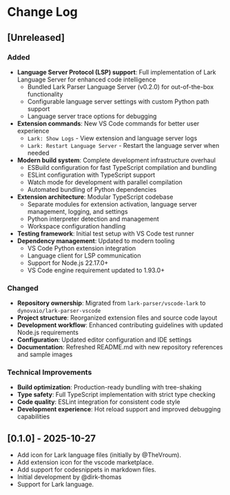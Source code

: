 # Change Log

## [Unreleased]

### Added

-   **Language Server Protocol (LSP) support**: Full implementation of Lark Language Server for enhanced code intelligence
    -   Bundled Lark Parser Language Server (v0.2.0) for out-of-the-box functionality
    -   Configurable language server settings with custom Python path support
    -   Language server trace options for debugging
-   **Extension commands**: New VS Code commands for better user experience
    -   `Lark: Show Logs` - View extension and language server logs
    -   `Lark: Restart Language Server` - Restart the language server when needed
-   **Modern build system**: Complete development infrastructure overhaul
    -   ESBuild configuration for fast TypeScript compilation and bundling
    -   ESLint configuration with TypeScript support
    -   Watch mode for development with parallel compilation
    -   Automated bundling of Python dependencies
-   **Extension architecture**: Modular TypeScript codebase
    -   Separate modules for extension activation, language server management, logging, and settings
    -   Python interpreter detection and management
    -   Workspace configuration handling
-   **Testing framework**: Initial test setup with VS Code test runner
-   **Dependency management**: Updated to modern tooling
    -   VS Code Python extension integration
    -   Language client for LSP communication
    -   Support for Node.js 22.17.0+
    -   VS Code engine requirement updated to 1.93.0+

### Changed

-   **Repository ownership**: Migrated from `lark-parser/vscode-lark` to `dynovaio/lark-parser-vscode`
-   **Project structure**: Reorganized extension files and source code layout
-   **Development workflow**: Enhanced contributing guidelines with updated Node.js requirements
-   **Configuration**: Updated editor configuration and IDE settings
-   **Documentation**: Refreshed README.md with new repository references and sample images

### Technical Improvements

-   **Build optimization**: Production-ready bundling with tree-shaking
-   **Type safety**: Full TypeScript implementation with strict type checking
-   **Code quality**: ESLint integration for consistent code style
-   **Development experience**: Hot reload support and improved debugging capabilities

## [0.1.0] - 2025-10-27

-   Add icon for Lark language files (initially by @TheVroum).
-   Add extension icon for the vscode marketplace.
-   Add support for codesnippets in markdown files.
-   Initial development by @dirk-thomas
-   Support for Lark language.
